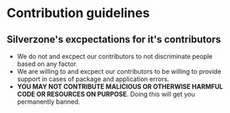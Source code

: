 # Contribution guidelines

## Silverzone's excpectations for it's contributors
- We do not and excpect our contributors to not discriminate people based on any factor.
- We are willing to and excpect our contributors to be willing to provide support in cases of package and application errors.
- __YOU MAY NOT CONTRIBUTE MALICIOUS OR OTHERWISE HARMFUL CODE OR RESOURCES ON PURPOSE__. Doing this will get you permanently banned.
